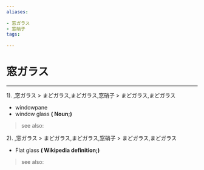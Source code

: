 ```yaml
---
aliases:
    
- 窓ガラス
- 窓硝子
tags:
    
---
```


# 窓ガラス
---
1).
,窓ガラス > まどガラス,まどガラス,窓硝子 > まどガラス,まどガラス

- windowpane
- window glass
**( Noun;)**
> see also: 
            
2).
,窓ガラス > まどガラス,まどガラス,窓硝子 > まどガラス,まどガラス

- Flat glass
**( Wikipedia definition;)**
> see also: 
            